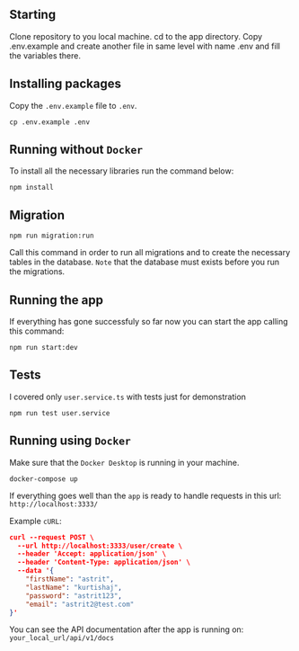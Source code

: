 ## Starting

Clone repository to you local machine. cd to the app directory.
Copy .env.example and create another file in same level with name .env and fill the variables there.

## Installing packages

Copy the `.env.example` file to `.env`.
```shell
cp .env.example .env
```


## Running without `Docker`
To install all the necessary libraries run the command below:

```shell
npm install
```

## Migration

```shell
npm run migration:run
```

Call this command in order to run all migrations and to create the necessary tables in the database.
`Note` that the database must exists before you run the migrations.

## Running the app

If everything has gone successfuly so far now you can start the app calling this command:

```shell
npm run start:dev
```

## Tests

I covered only `user.service.ts` with tests just for demonstration

```shell
npm run test user.service
```

## Running using `Docker`

Make sure that the `Docker Desktop` is running in your machine.

```shell
docker-compose up
```

If everything goes well than the `app` is ready to handle requests in this url: `http://localhost:3333/`

Example `cURL`:

```json
curl --request POST \
  --url http://localhost:3333/user/create \
  --header 'Accept: application/json' \
  --header 'Content-Type: application/json' \
  --data '{
	"firstName": "astrit",
	"lastName": "kurtishaj",
	"password": "astrit123",
	"email": "astrit2@test.com"
}'
```

You can see the API documentation after the app is running on: `your_local_url/api/v1/docs`
